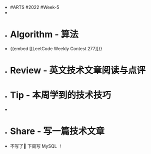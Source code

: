 - #ARTS #2022 #Week-5
-
- # Algorithm - 算法
- {{embed [[LeetCode Weekly Contest 277]]}}
- # Review - 英文技术文章阅读与点评
- # Tip - 本周学到的技术技巧
-
- # Share - 写一篇技术文章
- 不写了🌚 下周写 MySQL ！